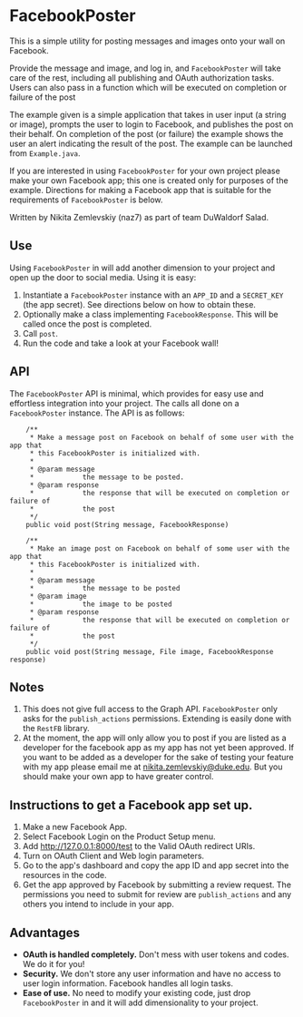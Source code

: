 FacebookPoster
===========

This is a simple utility for posting messages and images onto your wall on Facebook. 

Provide the message and image, and log in, and `FacebookPoster` will take care of the rest, including all publishing and OAuth authorization tasks. Users can also pass in a function which will be executed on completion or failure of the post

The example given is a simple application that takes in user input (a string or image), prompts the user to login to Facebook, and publishes the post on their behalf. On completion of the post (or failure) the example shows the user an alert indicating the result of the post. The example can be launched from `Example.java`. 

If you are interested in using `FacebookPoster` for your own project please make your own Facebook app; this one is created only for purposes of the example. Directions for making a Facebook app that is suitable for the requirements of `FacebookPoster` is below. 

Written by Nikita Zemlevskiy (naz7) as part of team DuWaldorf Salad.

## Use
Using `FacebookPoster` in will add another dimension to your project and open up the door to social media. Using it is easy:
1. Instantiate a `FacebookPoster` instance with an `APP_ID` and a `SECRET_KEY` (the app secret). See directions below on how to obtain these.
2. Optionally make a class implementing `FacebookResponse`. This will be called once the post is completed.
3. Call `post`.
4. Run the code and take a look at your Facebook wall!


## API
The `FacebookPoster` API is minimal, which provides for easy use and effortless integration into your project. The calls all done on a `FacebookPoster` instance. The API is as follows:
```
	/**
	 * Make a message post on Facebook on behalf of some user with the app that
	 * this FacebookPoster is initialized with.
	 * 
	 * @param message
	 *            the message to be posted.
	 * @param response
	 *            the response that will be executed on completion or failure of
	 *            the post
	 */ 
	public void post(String message, FacebookResponse)
	
	/**
	 * Make an image post on Facebook on behalf of some user with the app that
	 * this FacebookPoster is initialized with.
	 * 
	 * @param message
	 *            the message to be posted
	 * @param image
	 *            the image to be posted
	 * @param response
	 *            the response that will be executed on completion or failure of
	 *            the post
	 */
	public void post(String message, File image, FacebookResponse response)
```
## Notes
1. This does not give full access to the Graph API. `FacebookPoster` only asks for the `publish_actions` permissions. Extending is easily done with the `RestFB` library.
2. At the moment, the app will only allow you to post if you are listed as a developer for the facebook app as my app has not yet been approved. If you want to be added as a developer for the sake of testing your feature with my app please email me at nikita.zemlevskiy@duke.edu. But you should make your own app to have greater control.

## Instructions to get a Facebook app set up.
1. Make a new Facebook App.
2. Select Facebook Login on the Product Setup menu.
3. Add http://127.0.0.1:8000/test to the Valid OAuth redirect URIs.
4. Turn on OAuth Client and Web login parameters.
5. Go to the app's dashboard and copy the app ID and app secret into the resources in the code.
6. Get the app approved by Facebook by submitting a review request. The permissions you need to submit for review are `publish_actions` and any others you intend to include in your app.


## Advantages
- **OAuth is handled completely.** Don't mess with user tokens and codes. We do it for you!
- **Security.** We don't store any user information and have no access to user login information. Facebook handles all login tasks.
- **Ease of use.** No need to modify your existing code, just drop `FacebookPoster` in and it will add dimensionality to your project. 
